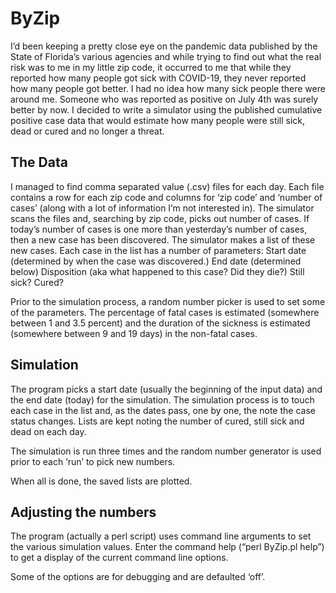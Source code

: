 # ByZip

I’d been keeping a pretty close eye on the pandemic data published by the State of Florida’s various agencies and while trying to find out what the real risk was to me in my little zip code, it occurred to me that while they reported how many people got sick with COVID-19, they never reported how many people got better. I had no idea how many sick people there were around me.
Someone who was reported as positive on July 4th was surely better by now.
I decided to write a simulator using the published cumulative positive case data that would estimate how many people were still sick, dead or cured and no longer a threat.

The Data
--------

I managed to find comma separated value (.csv) files for each day. Each file contains a row for each zip code and columns for ‘zip code’ and ‘number of cases’ (along with a lot of information I’m not interested in).
The simulator scans the files and, searching by zip code, picks out number of cases. If today’s number of cases is one more than yesterday’s number of cases, then a new case has been discovered. The simulator makes a list of these new cases.
Each case in the list has a number of parameters:
    Start date (determined by when the case was discovered.)
    End date (determined below)
    Disposition (aka what happened to this case? Did they die?)
    Still sick?
    Cured?

Prior to the simulation process, a random number picker is used to set some of the parameters. The percentage of fatal cases is estimated (somewhere between 1 and 3.5 percent) and the duration of the sickness is estimated (somewhere between 9 and 19 days) in the non-fatal cases.

Simulation
----------

The program picks a start date (usually the beginning of the input data) and the end date (today) for the simulation. The simulation process is to touch each case in the list and, as the dates pass, one by one, the note the case status changes. Lists are kept noting the number of cured, still sick and dead on each day.

The simulation is run three times and the random number generator is used prior to each ‘run’ to pick new numbers.

When all is done, the saved lists are plotted.

Adjusting the numbers
---------------------

The program (actually a perl script) uses command line arguments to set the various simulation values. Enter the command help (“perl ByZip.pl help”) to get a display of the current command line options.

Some of the options are for debugging and are defaulted ‘off’.


